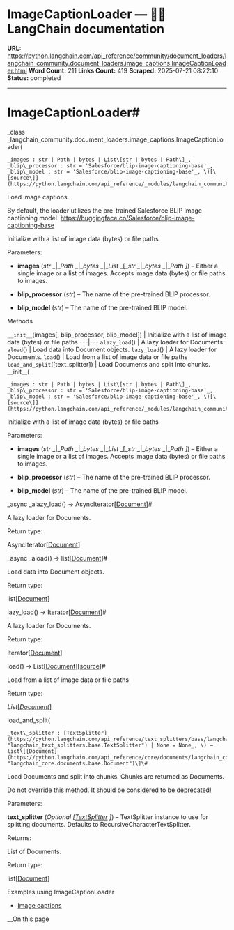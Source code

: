 # ImageCaptionLoader — 🦜🔗 LangChain  documentation

**URL:** https://python.langchain.com/api_reference/community/document_loaders/langchain_community.document_loaders.image_captions.ImageCaptionLoader.html
**Word Count:** 211
**Links Count:** 419
**Scraped:** 2025-07-21 08:22:10
**Status:** completed

---

# ImageCaptionLoader\#

_class _langchain\_community.document\_loaders.image\_captions.ImageCaptionLoader\(

    _images : str | Path | bytes | List\[str | bytes | Path\]_,     _blip\_processor : str = 'Salesforce/blip-image-captioning-base'_,     _blip\_model : str = 'Salesforce/blip-image-captioning-base'_, \)[\[source\]](https://python.langchain.com/api_reference/_modules/langchain_community/document_loaders/image_captions.html#ImageCaptionLoader)\#     

Load image captions.

By default, the loader utilizes the pre-trained Salesforce BLIP image captioning model. <https://huggingface.co/Salesforce/blip-image-captioning-base>

Initialize with a list of image data \(bytes\) or file paths

Parameters:     

  * **images** \(_str_ _|__Path_ _|__bytes_ _|__List_ _\[__str_ _|__bytes_ _|__Path_ _\]_\) – Either a single image or a list of images. Accepts image data \(bytes\) or file paths to images.

  * **blip\_processor** \(_str_\) – The name of the pre-trained BLIP processor.

  * **blip\_model** \(_str_\) – The name of the pre-trained BLIP model.

Methods

`__init__`\(images\[, blip\_processor, blip\_model\]\) | Initialize with a list of image data \(bytes\) or file paths   ---|---   `alazy_load`\(\) | A lazy loader for Documents.   `aload`\(\) | Load data into Document objects.   `lazy_load`\(\) | A lazy loader for Documents.   `load`\(\) | Load from a list of image data or file paths   `load_and_split`\(\[text\_splitter\]\) | Load Documents and split into chunks.      \_\_init\_\_\(

    _images : str | Path | bytes | List\[str | bytes | Path\]_,     _blip\_processor : str = 'Salesforce/blip-image-captioning-base'_,     _blip\_model : str = 'Salesforce/blip-image-captioning-base'_, \)[\[source\]](https://python.langchain.com/api_reference/_modules/langchain_community/document_loaders/image_captions.html#ImageCaptionLoader.__init__)\#     

Initialize with a list of image data \(bytes\) or file paths

Parameters:     

  * **images** \(_str_ _|__Path_ _|__bytes_ _|__List_ _\[__str_ _|__bytes_ _|__Path_ _\]_\) – Either a single image or a list of images. Accepts image data \(bytes\) or file paths to images.

  * **blip\_processor** \(_str_\) – The name of the pre-trained BLIP processor.

  * **blip\_model** \(_str_\) – The name of the pre-trained BLIP model.

_async _alazy\_load\(\) → AsyncIterator\[[Document](https://python.langchain.com/api_reference/core/documents/langchain_core.documents.base.Document.html#langchain_core.documents.base.Document "langchain_core.documents.base.Document")\]\#     

A lazy loader for Documents.

Return type:     

AsyncIterator\[[Document](https://python.langchain.com/api_reference/core/documents/langchain_core.documents.base.Document.html#langchain_core.documents.base.Document "langchain_core.documents.base.Document")\]

_async _aload\(\) → list\[[Document](https://python.langchain.com/api_reference/core/documents/langchain_core.documents.base.Document.html#langchain_core.documents.base.Document "langchain_core.documents.base.Document")\]\#     

Load data into Document objects.

Return type:     

list\[[Document](https://python.langchain.com/api_reference/core/documents/langchain_core.documents.base.Document.html#langchain_core.documents.base.Document "langchain_core.documents.base.Document")\]

lazy\_load\(\) → Iterator\[[Document](https://python.langchain.com/api_reference/core/documents/langchain_core.documents.base.Document.html#langchain_core.documents.base.Document "langchain_core.documents.base.Document")\]\#     

A lazy loader for Documents.

Return type:     

Iterator\[[Document](https://python.langchain.com/api_reference/core/documents/langchain_core.documents.base.Document.html#langchain_core.documents.base.Document "langchain_core.documents.base.Document")\]

load\(\) → List\[[Document](https://python.langchain.com/api_reference/core/documents/langchain_core.documents.base.Document.html#langchain_core.documents.base.Document "langchain_core.documents.base.Document")\][\[source\]](https://python.langchain.com/api_reference/_modules/langchain_community/document_loaders/image_captions.html#ImageCaptionLoader.load)\#     

Load from a list of image data or file paths

Return type:     

_List_\[[_Document_](https://python.langchain.com/api_reference/core/documents/langchain_core.documents.base.Document.html#langchain_core.documents.base.Document "langchain_core.documents.base.Document")\]

load\_and\_split\(

    _text\_splitter : [TextSplitter](https://python.langchain.com/api_reference/text_splitters/base/langchain_text_splitters.base.TextSplitter.html#langchain_text_splitters.base.TextSplitter "langchain_text_splitters.base.TextSplitter") | None = None_, \) → list\[[Document](https://python.langchain.com/api_reference/core/documents/langchain_core.documents.base.Document.html#langchain_core.documents.base.Document "langchain_core.documents.base.Document")\]\#     

Load Documents and split into chunks. Chunks are returned as Documents.

Do not override this method. It should be considered to be deprecated\!

Parameters:     

**text\_splitter** \(_Optional_ _\[_[_TextSplitter_](https://python.langchain.com/api_reference/text_splitters/base/langchain_text_splitters.base.TextSplitter.html#langchain_text_splitters.base.TextSplitter "langchain_text_splitters.base.TextSplitter") _\]_\) – TextSplitter instance to use for splitting documents. Defaults to RecursiveCharacterTextSplitter.

Returns:     

List of Documents.

Return type:     

list\[[Document](https://python.langchain.com/api_reference/core/documents/langchain_core.documents.base.Document.html#langchain_core.documents.base.Document "langchain_core.documents.base.Document")\]

Examples using ImageCaptionLoader

  * [Image captions](https://python.langchain.com/docs/integrations/document_loaders/image_captions/)

__On this page